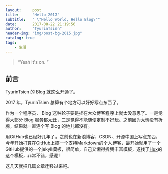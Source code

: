 ```yaml
---
layout:     post
title:      "Hello 2017"
subtitle:   " \"Hello World, Hello Blog\""
date:       2017-08-22 21:19:56
author:     "TyurinTsien"
header-img: "img/post-bg-2015.jpg"
catalog: true
tags:
    - 生活
---
```


> “Yeah It's on. ”


## 前言

TyurinTsien 的 Blog 就这么开通了。


2017 年，TyurinTsien 总算有个地方可以好好写点东西了。


作为一个程序员， Blog 这种轮子要是挂在大众博客程序上就太没意思了。一是觉得大部分 Blog 服务都太丑，二是觉得不能随便定制不好玩。之前因为太懒没有折腾，结果就一直连个写 Blog 的地儿都没有。

用GitHub也已经好几年了，之前也在新浪博客、CSDN、开源中国上写点东西，今年开始打算在GitHub上搭一个支持Markdown的个人博客，最开始就用了一个GitHub提供的一个jekyll模板，很简单，自己又懒得折腾丰富模板，遂找了[Hux](https://github.com/Huxpro/huxpro.github.io)的这个模板，非常不错，感谢!

这几天就把几篇文章迁移过来吧。